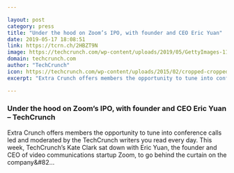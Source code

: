 ```yaml
---

layout: post
category: press
title: "Under the hood on Zoom’s IPO, with founder and CEO Eric Yuan"
date: 2019-05-17 18:08:51
link: https://tcrn.ch/2HBZT9N
image: https://techcrunch.com/wp-content/uploads/2019/05/GettyImages-1137877413-1.jpg?w=600
domain: techcrunch.com
author: "TechCrunch"
icon: https://techcrunch.com/wp-content/uploads/2015/02/cropped-cropped-favicon-gradient.png?w=180
excerpt: "Extra Crunch offers members the opportunity to tune into conference calls led and moderated by the TechCrunch writers you read every day. This week, TechCrunch’s Kate Clark sat down with Eric Yuan, the founder and CEO of video communications startup Zoom, to go behind the curtain on the company&amp;#82…"

---
```


### Under the hood on Zoom’s IPO, with founder and CEO Eric Yuan – TechCrunch

Extra Crunch offers members the opportunity to tune into conference calls led and moderated by the TechCrunch writers you read every day. This week, TechCrunch’s Kate Clark sat down with Eric Yuan, the founder and CEO of video communications startup Zoom, to go behind the curtain on the company&amp;#82…